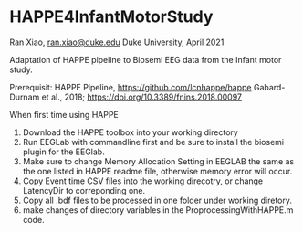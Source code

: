 # HAPPE4InfantMotorStudy
Ran Xiao, ran.xiao@duke.edu Duke University, April 2021

Adaptation of HAPPE pipeline to Biosemi EEG data from the Infant motor study. 

Prerequisit: HAPPE Pipeline, https://github.com/lcnhappe/happe
Gabard-Durnam et al., 2018; https://doi.org/10.3389/fnins.2018.00097

When first time using HAPPE
1. Download the HAPPE toolbox into your working directory
2. Run EEGLab with commandline first and be sure to install the biosemi plugin for the EEGlab.
3. Make sure to change Memory Allocation Setting in EEGLAB the same as the one listed in HAPPE readme file, otherwise memory error will occur.
4. Copy Event time CSV files into the working direcotry, or change LatencyDir to correponding one. 
5. Copy all .bdf files to be processed in one folder under working diretory.
6. make changes of directory variables in the ProprocessingWithHAPPE.m code.

